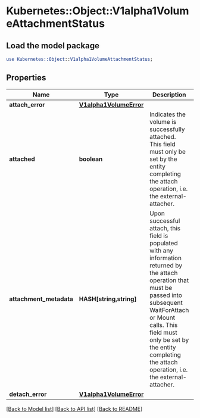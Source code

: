 # Kubernetes::Object::V1alpha1VolumeAttachmentStatus

## Load the model package
```perl
use Kubernetes::Object::V1alpha1VolumeAttachmentStatus;
```

## Properties
Name | Type | Description | Notes
------------ | ------------- | ------------- | -------------
**attach_error** | [**V1alpha1VolumeError**](V1alpha1VolumeError.md) |  | [optional] 
**attached** | **boolean** | Indicates the volume is successfully attached. This field must only be set by the entity completing the attach operation, i.e. the external-attacher. | 
**attachment_metadata** | **HASH[string,string]** | Upon successful attach, this field is populated with any information returned by the attach operation that must be passed into subsequent WaitForAttach or Mount calls. This field must only be set by the entity completing the attach operation, i.e. the external-attacher. | [optional] 
**detach_error** | [**V1alpha1VolumeError**](V1alpha1VolumeError.md) |  | [optional] 

[[Back to Model list]](../README.md#documentation-for-models) [[Back to API list]](../README.md#documentation-for-api-endpoints) [[Back to README]](../README.md)


